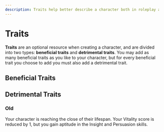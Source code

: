 ```yaml
---
description: Traits help better describe a character both in roleplay as well as rule-wise.
---
```


# Traits

**Traits** are an optional resource when creating a character, and are divided into two types: **beneficial traits** and **detrimental traits**. You may add as many beneficial traits as you like to your character, but for every beneficial trait you choose to add you must also add a detrimental trait.

## Beneficial Traits

## Detrimental Traits

### Old

Your character is reaching the close of their lifespan. Your Vitality score is reduced by 1, but you gain aptitude in the Insight and Persuasion skills.

